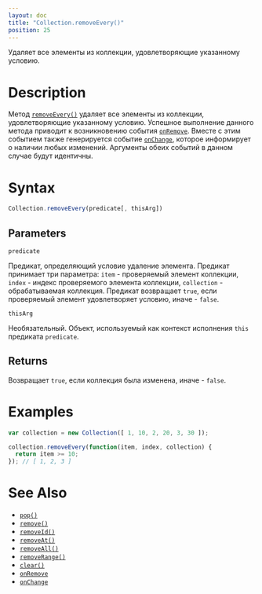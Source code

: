 ```yaml
---
layout: doc
title: "Collection.removeEvery()"
position: 25
---
```


Удаляет все элементы из коллекции, удовлетворяющие указанному условию.

# Description

Метод [`removeEvery()`](../Collection.removeEvery/) удаляет все элементы из коллекции,
удовлетворяющие указанному условию. Успешное выполнение данного метода приводит к возникновению
события [`onRemove`](../Collection.onRemove/). Вместе с этим событием также генерируется событие
[`onChange`](../Collection.onChange/), которое информирует о наличии любых изменений. Аргументы
обеих событий в данном случае будут идентичны.

# Syntax

```js
Collection.removeEvery(predicate[, thisArg])
```

## Parameters

`predicate`

Предикат, определяющий условие удаление элемента. Предикат принимает три параметра: `item` -
проверяемый элемент коллекции, `index` - индекс проверяемого элемента коллекции, `collection` -
обрабатываемая коллекция. Предикат возвращает `true`, если проверяемый элемент удовлетворяет
условию, иначе - `false`.

`thisArg`

Необязательный. Объект, используемый как контекст исполнения `this` предиката `predicate`.

## Returns

Возвращает `true`, если коллекция была изменена, иначе - `false`.

# Examples

```js
var collection = new Collection([ 1, 10, 2, 20, 3, 30 ]);

collection.removeEvery(function(item, index, collection) {
  return item >= 10;
}); // [ 1, 2, 3 ]
```

# See Also

* [`pop()`](../Collection.pop/)
* [`remove()`](../Collection.remove/)
* [`removeId()`](../Collection.removeId/)
* [`removeAt()`](../Collection.removeAt/)
* [`removeAll()`](../Collection.removeAll/)
* [`removeRange()`](../Collection.removeRange/)
* [`clear()`](../Collection.clear/)
* [`onRemove`](../Collection.onRemove/)
* [`onChange`](../Collection.onChange/)
